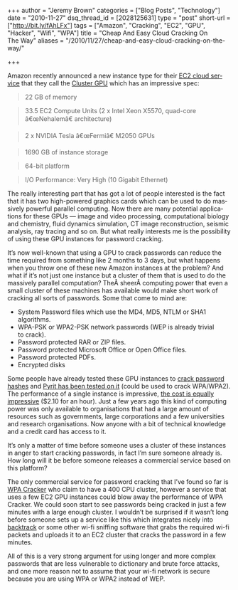 +++
author = "Jeremy Brown"
categories = ["Blog Posts", "Technology"]
date = "2010-11-27"
dsq_thread_id = [2028125631]
type = "post"
short-url = ["http://bit.ly/fAhLFx"]
tags = ["Amazon", "Cracking", "EC2", "GPU", "Hacker", "Wifi", "WPA"]
title = "Cheap And Easy Cloud Cracking On The Way"
aliases = "/2010/11/27/cheap-and-easy-cloud-cracking-on-the-way/"

+++

Ama­zon recently announced a new instance type for their [EC2 cloud ser­vice][1] that they call the [Clus­ter GPU][2] which has an impres­sive spec:

> 22 GB of mem­ory

> 33.5 EC2 Com­pute Units (2 x Intel Xeon X5570, quad-core â€œNehalemâ€ archi­tec­ture)

> 2 x NVIDIA Tesla â€œFer­miâ€ M2050 GPUs

> 1690 GB of instance stor­age

> 64-bit plat­form

> I/O Per­for­mance: Very High (10 Giga­bit Ethernet)

The really inter­est­ing part that has got a lot of peo­ple inter­ested is the fact that it has two high-powered graph­ics cards which can be used to do mas­sively pow­er­ful par­al­lel com­put­ing. Now there are many poten­tial appli­ca­tions for these GPUs — image and video pro­cess­ing, com­pu­ta­tional biol­ogy and chem­istry, fluid dynam­ics sim­u­la­tion, CT image recon­struc­tion, seis­mic analy­sis, ray trac­ing and so on. <span class="pullquote">But what really inter­ests me is the pos­si­bil­ity of using these GPU instances for pass­word cracking.</span>

It’s now well-known that using a GPU to crack pass­words can reduce the time required from some­thing like 2 months to 3 days, but what hap­pens when you throw one of these new Ama­zon instances at the prob­lem? And what if it’s not just one instance but a clus­ter of them that is used to do the mas­sively par­al­lel com­pu­ta­tion? TheÂ sheerÂ com­put­ing power that even a small clus­ter of these machines has avail­able would make short work of crack­ing all sorts of pass­words. Some that come to mind are:

  * Sys­tem Pass­word files which use the MD4, MD5, NTLM or SHA1 algorithms.
  * WPA-PSK or WPA2-PSK net­work pass­words (WEP is already triv­ial to crack).
  * Pass­word pro­tected RAR or ZIP files.
  * Pass­word pro­tected Microsoft Office or Open Office files.
  * Pass­word pro­tected PDFs.
  * Encrypted disks

Some peo­ple have already tested these GPU instances to [crack pass­word hashes][3] and [Pyrit has been tested on it][4] (could be used to crack WPA/WPA2). The per­for­mance of a sin­gle instance is impres­sive, [the cost is equally impres­sive][5] ($2.10 for an hour). Just a few years ago this kind of com­put­ing power was only avail­able to organ­i­sa­tions that had a large amount of resources such as gov­ern­ments, large cor­po­ra­tions and a few uni­ver­si­ties and research organ­i­sa­tions. Now any­one with a bit of tech­ni­cal knowl­edge and a credit card has access to it.

It’s only a mat­ter of time before some­one uses a clus­ter of these instances in anger to start crack­ing pass­words, in fact I’m sure some­one already is. How long will it be before some­one releases a com­mer­cial ser­vice based on this platform?

The only com­mer­cial ser­vice for pass­word crack­ing that I’ve found so far is [WPA Cracker][6] who claim to have a 400 CPU clus­ter, how­ever a ser­vice that uses a few EC2 GPU instances could blow away the per­for­mance of WPA Cracker. We could soon start to see pass­words being cracked in just a few min­utes with a large enough clus­ter. I wouldn’t be sur­prised if it wasn’t long before some­one sets up a ser­vice like this which inte­grates nicely into [back­track][7] or some other wi-fi sniff­ing soft­ware that grabs the required wi-fi pack­ets and uploads it to an EC2 clus­ter that cracks the pass­word in a few minutes.

All of this is a very strong argu­ment for using longer and more com­plex pass­words that are less vul­ner­a­ble to dic­tio­nary and brute force attacks, and one more rea­son not to assume that your wi-fi net­work is secure because you are using WPA or WPA2 instead of WEP.

 [1]: https://aws.amazon.com/ec2/
 [2]: https://aws.amazon.com/ec2/hpc-applications/
 [3]: http://stacksmashing.net/2010/11/15/cracking-in-the-cloud-amazons-new-ec2-gpu-instances/
 [4]: https://groups.google.com/group/pyrit/browse_thread/thread/6fb00f6c41e6ee0c
 [5]: http://aws.amazon.com/ec2/pricing/
 [6]: http://www.wpacracker.com/
 [7]: http://www.backtrack-linux.org/
